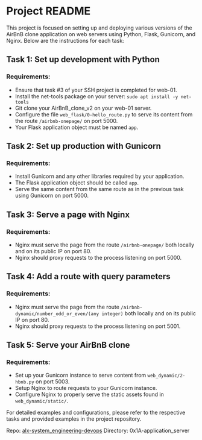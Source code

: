 # Project README

This project is focused on setting up and deploying various versions of the AirBnB clone application on web servers using Python, Flask, Gunicorn, and Nginx. Below are the instructions for each task:

## Task 1: Set up development with Python

### Requirements:
- Ensure that task #3 of your SSH project is completed for web-01.
- Install the net-tools package on your server: `sudo apt install -y net-tools`
- Git clone your AirBnB_clone_v2 on your web-01 server.
- Configure the file `web_flask/0-hello_route.py` to serve its content from the route `/airbnb-onepage/` on port 5000.
- Your Flask application object must be named `app`.

## Task 2: Set up production with Gunicorn

### Requirements:
- Install Gunicorn and any other libraries required by your application.
- The Flask application object should be called `app`.
- Serve the same content from the same route as in the previous task using Gunicorn on port 5000.

## Task 3: Serve a page with Nginx

### Requirements:
- Nginx must serve the page from the route `/airbnb-onepage/` both locally and on its public IP on port 80.
- Nginx should proxy requests to the process listening on port 5000.

## Task 4: Add a route with query parameters

### Requirements:
- Nginx must serve the page from the route `/airbnb-dynamic/number_odd_or_even/(any integer)` both locally and on its public IP on port 80.
- Nginx should proxy requests to the process listening on port 5001.

## Task 5: Serve your AirBnB clone

### Requirements:
- Set up your Gunicorn instance to serve content from `web_dynamic/2-hbnb.py` on port 5003.
- Setup Nginx to route requests to your Gunicorn instance.
- Configure Nginx to properly serve the static assets found in `web_dynamic/static/`.

For detailed examples and configurations, please refer to the respective tasks and provided examples in the project repository.

Repo: [alx-system_engineering-devops](https://github.com/alx-system_engineering-devops)
Directory: 0x1A-application_server
